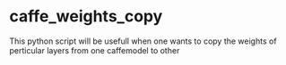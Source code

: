 # caffe_weights_copy
This python script will be usefull when one wants to copy the weights of perticular layers from one caffemodel to other
